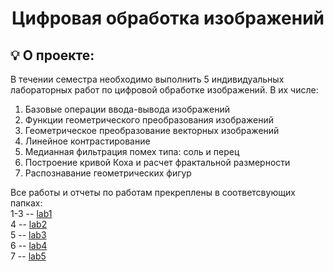 
<h1 align="center">
	Цифровая обработка изображений
</h1>

## 💡 О проекте:
В течении семестра необходимо выполнить 5 индивидуальных лабораторных работ по цифровой обработке изображений. В их числе:

 1. Базовые операции ввода-вывода изображений
 2. Функции геометрического преобразования изображений
 3. Геометрическое преобразование векторных изображений
 4. Линейное контрастирование
 5. Медианная фильтрация помех типа: соль и перец
 6. Построение кривой Коха и расчет фрактальной размерности
 7. Распознавание геометрических фигур

Все работы и отчеты по работам прекреплены в соответсвующих папках: \
1-3 -- [lab1](https://github.com/AYglazk0v/KPFU_Digital_Imaging/tree/master/lab1)\
4 -- [lab2](https://github.com/AYglazk0v/KPFU_Digital_Imaging/tree/master/lab2)\
5 -- [lab3](https://github.com/AYglazk0v/KPFU_Digital_Imaging/tree/master/lab3)\
6 -- [lab4](https://github.com/AYglazk0v/KPFU_Digital_Imaging/tree/master/lab4)\
7 -- [lab5](https://github.com/AYglazk0v/KPFU_Digital_Imaging/tree/master/lab5)

